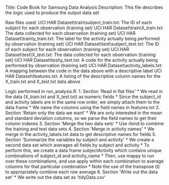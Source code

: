 Title: Code Book for Samsung Data Analysis
Description: This file describes the logic used to produce the output data set

Raw files used:
	UCI HAR Dataset\train\subject_train.txt: The ID of each subject for each observation (training set)
	UCI HAR Dataset\train\X_train.txt: The data collected for each observation (training set)
	UCI HAR Dataset\train\y_train.txt: The label for the activity actually being performed by observation (training set)
	UCI HAR Dataset\test\subject_test.txt: The ID of each subject for each observation (training set)
	UCI HAR Dataset\test\X_test.txt: The data collected for each observation (training set)
	UCI HAR Dataset\test\y_test.txt: A code for the activity actually being performed by observation (training set)
	UCI HAR Dataset\activity_labels.txt: A mapping between the code in the data above with a descriptive label
	UCI HAR Dataset\features.txt: A listing of the descriptive column names for the X_train.txt and X_test.txt data above
	
Logic performed in run_analysis.R:
	1. Section 'Read in flat files'
		* We read in the data (X_train.txt and X_test.txt) as numeric fields
		* Since the subject_id and activity labels are in the same row order, we simply attach them to the data frame
		* We name the columns using the field names in features.txt
	2. Section 'Retain only the data we want'
		* We are only interested in the mean and standard deviation columns, so we parse the field names to get their column indexes
	3. Section 'Merge the two data sets'
		* Use rbind to combine the training and test data sets
	4. Section 'Merge in activity names'
		* We merge in the activity_labels.txt data to get descriptive names for fields
	5. Section 'Summarize the variables by subject and activity'
		* We create a second data set which averages all fields by subject and activity
		* To perform this, we create a data frame subjectActivity which contains unique combinations of subject_id and activity_name
		* Then, use mappy to run over these combinations, and use apply within each combination to average columns for that particular combination
		* Note the use of the transpose (t) to appropriately combine each row average
	6. Section 'Write out the data set'
		* We write out the data set as 'tidyData.csv'